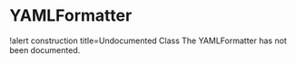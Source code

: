 <!-- MOOSE Documentation Stub: Remove this when content is added. -->

# YAMLFormatter

!alert construction title=Undocumented Class
The YAMLFormatter has not been documented.
